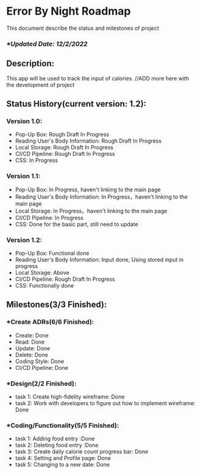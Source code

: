 <h1>Error By Night Roadmap</h1>
    This document describe the status and milestones of project
    <h3><i>*Updated Date: 12/2/2022</i></h3>
    <h2>Description: </h2>
    <p>This app will be used to track the input of calories.
        //ADD more here with the development of project
    </p>
    <h2>Status History(current version: 1.2):</h2>
    <h3>Version 1.0: </h3>
    <ul>
        <li>Pop-Up Box: Rough Draft In Progress </li>
        <li>Reading User's Body Information: Rough Draft In Progress </li>
        <li>Local Storage: Rough Draft In Progress </li> 
        <li>CI/CD Pipeline: Rough Draft In Progress </li> 
        <li>CSS: In Progress </li> 
    </ul>
    <h3>Version 1.1: </h3>
    <ul>
        <li>Pop-Up Box: In Progress, haven't linking to the main page</li>
        <li>Reading User's Body Information: In Progress，haven't linking to the main page</li>
        <li>Local Storage: In Progress，haven't linking to the main page </li> 
        <li>CI/CD Pipeline: In Progress </li> 
        <li>CSS: Done for the basic part, still need to update</li> 
    </ul>
    <h3>Version 1.2: </h3>
    <ul>
        <li>Pop-Up Box: Functional done </li>
        <li>Reading User's Body Information: Input done, Using stored input in progress </li>
        <li>Local Storage: Above </li> 
        <li>CI/CD Pipeline: Rough Draft In Progress </li> 
        <li>CSS: Functionally done </li> 
    </ul>
    <h2>Milestones(3/3 Finished): </h2>
    <h3>*Create ADRs(6/6 Finished):</h3>
    <ul>
        <li>Create: Done</li>
        <li>Read: Done</li>
        <li>Update: Done</li>
        <li>Delete: Done</li>
        <li>Coding Style: Done</li>
        <li>CI/CD Pipeline: Done</li>
    </ul>
    <h3>*Design(2/2 Finished):</h3>
    <ul>
        <li>task 1: Create high-fidelity wireframe: Done</li>
        <li>task 2: Work with developers to figure out how to implement wireframe: Done</li>
    </ul>
    <h3>*Coding/Functionality(5/5 Finished):</h3>
    <ul>
        <li>task 1: Adding food entry :Done</li>
        <li>task 2: Deleting food entry :Done</li>
        <li>task 3: Create daily calorie count progress bar: Done</li>
        <li>task 4: Setting and Profile page: Done</li>
        <li>task 5: Changing to a new date: Done</li>
    </ul>
